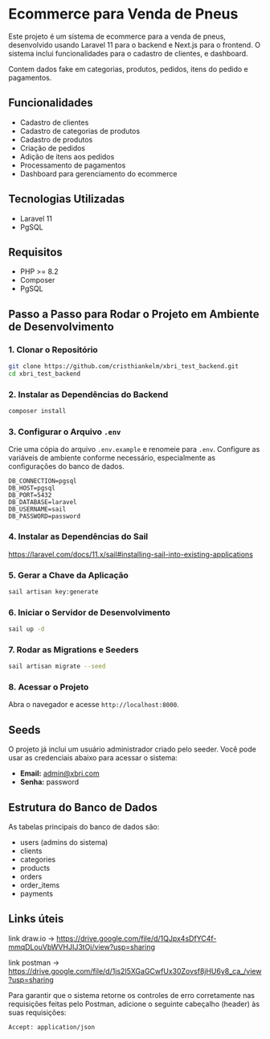 # Ecommerce para Venda de Pneus

Este projeto é um sistema de ecommerce para a venda de pneus, desenvolvido usando Laravel 11 para o backend e Next.js para o frontend. O sistema inclui funcionalidades para o cadastro de clientes, e dashboard.

Contem dados fake em categorias, produtos, pedidos, itens do pedido e pagamentos.

## Funcionalidades

- Cadastro de clientes
- Cadastro de categorias de produtos
- Cadastro de produtos
- Criação de pedidos
- Adição de itens aos pedidos
- Processamento de pagamentos
- Dashboard para gerenciamento do ecommerce

## Tecnologias Utilizadas

- Laravel 11
- PgSQL

## Requisitos

- PHP >= 8.2
- Composer
- PgSQL

## Passo a Passo para Rodar o Projeto em Ambiente de Desenvolvimento

### 1. Clonar o Repositório

```bash
git clone https://github.com/cristhiankelm/xbri_test_backend.git
cd xbri_test_backend
```

### 2. Instalar as Dependências do Backend

```bash
composer install
```

### 3. Configurar o Arquivo `.env`

Crie uma cópia do arquivo `.env.example` e renomeie para `.env`. Configure as variáveis de ambiente conforme necessário, especialmente as configurações do banco de dados.

```plaintext
DB_CONNECTION=pgsql
DB_HOST=pgsql
DB_PORT=5432
DB_DATABASE=laravel
DB_USERNAME=sail
DB_PASSWORD=password
```

### 4. Instalar as Dependências do Sail

https://laravel.com/docs/11.x/sail#installing-sail-into-existing-applications

### 5. Gerar a Chave da Aplicação

```bash
sail artisan key:generate
```

### 6. Iniciar o Servidor de Desenvolvimento

```bash
sail up -d
```

### 7. Rodar as Migrations e Seeders

```bash
sail artisan migrate --seed
```

### 8. Acessar o Projeto

Abra o navegador e acesse `http://localhost:8000`.

## Seeds

O projeto já inclui um usuário administrador criado pelo seeder. Você pode usar as credenciais abaixo para acessar o sistema:

- **Email:** admin@xbri.com
- **Senha:** password

## Estrutura do Banco de Dados

As tabelas principais do banco de dados são:

- users (admins do sistema)
- clients
- categories
- products
- orders
- order_items
- payments

## Links úteis
link draw.io -> https://drive.google.com/file/d/1QJpx4sDfYC4f-mmqDLouVbWVHJIJ3tOj/view?usp=sharing

link postman -> https://drive.google.com/file/d/1js2I5XGaGCwfUx30Zovsf8jHU6y8_ca_/view?usp=sharing

Para garantir que o sistema retorne os controles de erro corretamente nas requisições feitas pelo Postman, adicione o seguinte cabeçalho (header) às suas requisições:
```bash
Accept: application/json
```
